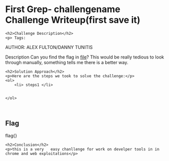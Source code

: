 
<!DOCTYPE html>
<html>

<body>
    <h1>First Grep- challengename Challenge Writeup(first save it)</h1>

    <h2>Challenge Description</h2>
    <p> Tags: 
AUTHOR: ALEX FULTON/DANNY TUNITIS

Description
Can you find the flag in 
<a href="https://jupiter.challenges.picoctf.org/static/495d43ee4a2b9f345a4307d053b4d88d/file">file</a>? This would be really tedious to look through manually, something tells me there is a better way.
</p>
 
    <h2>Solution Approach</h2>
    <p>Here are the steps we took to solve the challenge:</p>
    <ol>
        <li> steps1 </li>
       
    
    </ol>
<br>
    <h2>Flag</h2>
    <p class="flag">flag{}
</p>

    <h2>Conclusion</h2>
    <p>this is a very   easy chanllenge for work on develper tools in in chrome and web exploitations</p>
</body>
</html>

